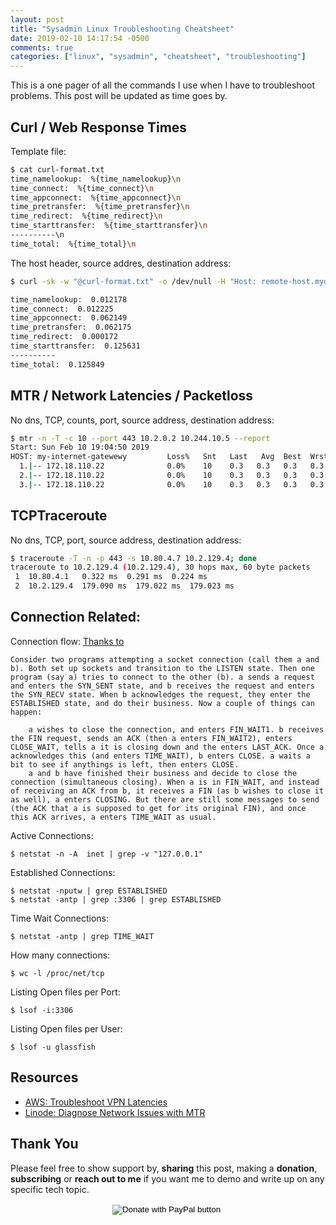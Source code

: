 ```yaml
---
layout: post
title: "Sysadmin Linux Troubleshooting Cheatsheet"
date: 2019-02-10 14:17:54 -0500
comments: true
categories: ["linux", "sysadmin", "cheatsheet", "troubleshooting"] 
---
```


This is a one pager of all the commands I use when I have to troubleshoot problems. This post will be updated as time goes by.

## Curl / Web Response Times

Template file:

```bash
$ cat curl-format.txt
time_namelookup:  %{time_namelookup}\n
time_connect:  %{time_connect}\n
time_appconnect:  %{time_appconnect}\n
time_pretransfer:  %{time_pretransfer}\n
time_redirect:  %{time_redirect}\n
time_starttransfer:  %{time_starttransfer}\n
----------\n
time_total:  %{time_total}\n
```

The host header, source addres, destination address:

```bash
$ curl -sk -w "@curl-format.txt" -o /dev/null -H "Host: remote-host.mydomain.com" 10.0.2.10 https://10.244.0.240:443 -L

time_namelookup:  0.012178
time_connect:  0.012225
time_appconnect:  0.062149
time_pretransfer:  0.062175
time_redirect:  0.000172
time_starttransfer:  0.125631
----------
time_total:  0.125849
```

## MTR / Network Latencies / Packetloss

No dns, TCP, counts, port, source address, destination address:

```bash
$ mtr -n -T -c 10 --port 443 10.2.0.2 10.244.10.5 --report
Start: Sun Feb 10 19:04:50 2019
HOST: my-internet-gatewewy         Loss%   Snt   Last   Avg  Best  Wrst StDev
  1.|-- 172.18.110.22              0.0%    10    0.3   0.3   0.3   0.3   0.0
  2.|-- 172.18.110.22              0.0%    10    0.3   0.3   0.3   0.3   0.0
  3.|-- 172.18.110.22              0.0%    10    0.3   0.3   0.3   0.3   0.0
```

## TCPTraceroute

No dns, TCP, port, source address, destination address:

```bash
$ traceroute -T -n -p 443 -s 10.80.4.7 10.2.129.4; done
traceroute to 10.2.129.4 (10.2.129.4), 30 hops max, 60 byte packets
 1  10.80.4.1   0.322 ms  0.291 ms  0.224 ms
 2  10.2.129.4  179.090 ms  179.022 ms  179.023 ms
```

## Connection Related:

Connection flow: [Thanks to](https://askubuntu.com/questions/538443/whats-the-difference-between-port-status-listening-time-wait-close-wait)

```
Consider two programs attempting a socket connection (call them a and b). Both set up sockets and transition to the LISTEN state. Then one program (say a) tries to connect to the other (b). a sends a request and enters the SYN_SENT state, and b receives the request and enters the SYN_RECV state. When b acknowledges the request, they enter the ESTABLISHED state, and do their business. Now a couple of things can happen:

    a wishes to close the connection, and enters FIN_WAIT1. b receives the FIN request, sends an ACK (then a enters FIN_WAIT2), enters CLOSE_WAIT, tells a it is closing down and the enters LAST_ACK. Once a acknowledges this (and enters TIME_WAIT), b enters CLOSE. a waits a bit to see if anythings is left, then enters CLOSE.
    a and b have finished their business and decide to close the connection (simultaneous closing). When a is in FIN_WAIT, and instead of receiving an ACK from b, it receives a FIN (as b wishes to close it as well), a enters CLOSING. But there are still some messages to send (the ACK that a is supposed to get for its original FIN), and once this ACK arrives, a enters TIME_WAIT as usual.
```

Active Connections:

```
$ netstat -n -A  inet | grep -v "127.0.0.1"
```

Established Connections:

```
$ netstat -nputw | grep ESTABLISHED
$ netstat -antp | grep :3306 | grep ESTABLISHED
```

Time Wait Connections:

```
$ netstat -antp | grep TIME_WAIT
```

How many connections:

```
$ wc -l /proc/net/tcp
```

Listing Open files per Port:

```
$ lsof -i:3306
```

Listing Open files per User:

```
$ lsof -u glassfish
```

## Resources

- [AWS: Troubleshoot VPN Latencies](https://aws.amazon.com/premiumsupport/knowledge-center/troubleshoot-vpn-packet-loss/)
- [Linode: Diagnose Network Issues with MTR](https://www.linode.com/docs/networking/diagnostics/diagnosing-network-issues-with-mtr/)

## Thank You

Please feel free to show support by, **sharing** this post, making a **donation**, **subscribing** or **reach out to me** if you want me to demo and write up on any specific tech topic.

<center>
<form action="https://www.paypal.com/cgi-bin/webscr" method="post" target="_top">
<input type="hidden" name="cmd" value="_s-xclick" />
<input type="hidden" name="hosted_button_id" value="W7CBGYTCWGANQ" />
<input type="image" src="https://user-images.githubusercontent.com/567298/49853901-461c3700-fdf1-11e8-9d80-8a424a3173af.png" border="0" name="submit" title="PayPal - The safer, easier way to pay online!" alt="Donate with PayPal button" />
<img alt="" border="0" src="https://www.paypal.com/en_ZA/i/scr/pixel.gif" width="1" height="1" />
</form>
</center>

<br>

<script type="text/javascript">
  ( function() {
    if (window.CHITIKA === undefined) { window.CHITIKA = { 'units' : [] }; };
    var unit = {"calltype":"async[2]","publisher":"rbekker87","width":728,"height":90,"sid":"Chitika Default"};
    var placement_id = window.CHITIKA.units.length;
    window.CHITIKA.units.push(unit);
    document.write('<div id="chitikaAdBlock-' + placement_id + '"></div>');
}());
</script>
<script type="text/javascript" src="//cdn.chitika.net/getads.js" async></script>
